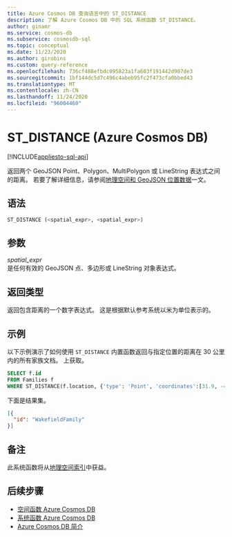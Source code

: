 ```yaml
---
title: Azure Cosmos DB 查询语言中的 ST_DISTANCE
description: 了解 Azure Cosmos DB 中的 SQL 系统函数 ST_DISTANCE。
author: ginamr
ms.service: cosmos-db
ms.subservice: cosmosdb-sql
ms.topic: conceptual
ms.date: 11/23/2020
ms.author: girobins
ms.custom: query-reference
ms.openlocfilehash: 736cf488efbdc095823a1fa603f191442d907de3
ms.sourcegitcommit: 1bf144dc5d7c496c4abeb95fc2f473cfa0bbed43
ms.translationtype: MT
ms.contentlocale: zh-CN
ms.lasthandoff: 11/24/2020
ms.locfileid: "96004460"
---
```

# <a name="st_distance-azure-cosmos-db"></a>ST_DISTANCE (Azure Cosmos DB)
[!INCLUDE[appliesto-sql-api](includes/appliesto-sql-api.md)]

 返回两个 GeoJSON Point、Polygon、MultiPolygon 或 LineString 表达式之间的距离。 若要了解详细信息，请参阅[地理空间和 GeoJSON 位置数据](sql-query-geospatial-intro.md)一文。
  
## <a name="syntax"></a>语法
  
```sql
ST_DISTANCE (<spatial_expr>, <spatial_expr>)  
```  
  
## <a name="arguments"></a>参数
  
*spatial_expr*  
   是任何有效的 GeoJSON 点、多边形或 LineString 对象表达式。  
  
## <a name="return-types"></a>返回类型
  
  返回包含距离的一个数字表达式。 这是根据默认参考系统以米为单位表示的。  
  
## <a name="examples"></a>示例
  
  以下示例演示了如何使用 `ST_DISTANCE` 内置函数返回与指定位置的距离在 30 公里内的所有家族文档。 上获取。  
  
```sql
SELECT f.id
FROM Families f
WHERE ST_DISTANCE(f.location, {'type': 'Point', 'coordinates':[31.9, -4.8]}) < 30000  
```  
  
 下面是结果集。  
  
```json
[{  
  "id": "WakefieldFamily"  
}]  
```

## <a name="remarks"></a>备注

此系统函数将从[地理空间索引](index-policy.md#spatial-indexes)中获益。

## <a name="next-steps"></a>后续步骤

- [空间函数 Azure Cosmos DB](sql-query-spatial-functions.md)
- [系统函数 Azure Cosmos DB](sql-query-system-functions.md)
- [Azure Cosmos DB 简介](introduction.md)
